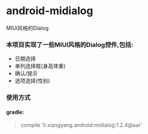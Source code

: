 # android-midialog
MIUI风格的Dialog

### 本项目实现了一些MIUI风格的Dialog控件,包括:
- 日期选择
- 单列选择框(身高体重)
- 确认/提示
- 选项选择(性别)

### 使用方式
#### gradle:
>    compile 'li.xiangyang.android:midialog:1.2.4@aar'
		
